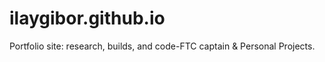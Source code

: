 # ilaygibor.github.io
Portfolio site: research, builds, and code-FTC captain &amp; Personal Projects.
